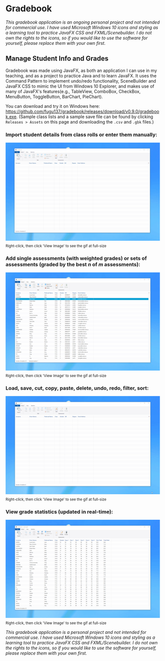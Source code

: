 # Gradebook
*This gradebook application is an ongoing personal project and not intended for commercial use. I have used Microsoft Windows 10 icons and styling as a learning tool to practice JavaFX CSS and FXML/Scenebuilder. I do not own the rights to the icons, so if you would like to use the software for yourself, please replace them with your own first.*

## Manage Student Info and Grades
Gradebook was made using JavaFX, as both an application I can use in my teaching, and as a project to practice Java and to learn JavaFX. It uses the Command Pattern to implement undo/redo functionality, SceneBuilder and JavaFX CSS to mimic the UI from Windows 10 Explorer, and makes use of many of JavaFX's features(e.g., TableView, ComboBox, CheckBox, MenuButton, ToggleButton, BarChart, PieChart). 

You can download and try it on Windows here: https://github.com/fugu137/gradebook/releases/download/v0.9.0/gradebook.exe. (Sample class lists and a sample save file can be found by clicking `Releases > Assets` on this page and downloading the `.csv` and `.gbk` files.)

### Import student details from class rolls or enter them manually:
![Demo1.gif](demo1.gif)
<sub>Right-click, then click 'View Image' to see the gif at full-size</sub>
### Add single assessments (with weighted grades) or sets of assessments (graded by the best *n* of *m* assessments):
![Demo2.gif](demo2.gif)
<sub>Right-click, then click 'View Image' to see the gif at full-size</sub>
### Load, save, cut, copy, paste, delete, undo, redo, filter, sort:
![Demo3.gif](demo3.gif)
<sub>Right-click, then click 'View Image' to see the gif at full-size</sub>
### View grade statistics (updated in real-time):
![Demo4.gif](demo4.gif)
<sub>Right-click, then click 'View Image' to see the gif at full-size</sub>

*This gradebook application is a personal project and not intended for commercial use. I have used Microsoft Windows 10 icons and styling as a learning tool to practice JavaFX CSS and FXML/Scenebuilder. I do not own the rights to the icons, so if you would like to use the software for yourself, please replace them with your own first.*
